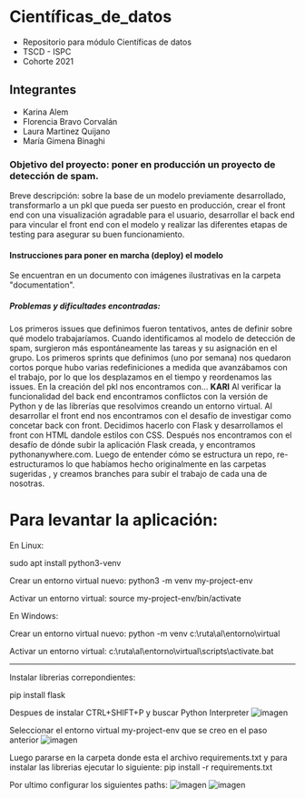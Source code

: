 # Científicas_de_datos
- Repositorio para módulo Científicas de datos 
- TSCD - ISPC
- Cohorte 2021

## Integrantes
- Karina Alem
- Florencia Bravo Corvalán
- Laura Martinez Quijano
- María Gimena Binaghi

### Objetivo del proyecto: poner en producción un proyecto de detección de spam. 
Breve descripción: sobre la base de un modelo previamente desarrollado, transformarlo a un pkl que pueda ser puesto en producción, crear el front end con una visualización agradable para el usuario, desarrollar el back end para vincular el front end con el modelo y realizar las diferentes etapas de testing para asegurar su buen funcionamiento.

#### Instrucciones para poner en marcha (deploy) el modelo
Se encuentran en un documento con imágenes ilustrativas en la carpeta "documentation".

##### Problemas y dificultades encontradas:
Los primeros issues que definimos fueron tentativos, antes de definir sobre qué modelo trabajaríamos. Cuando identificamos al modelo de detección de spam, surgieron más espontáneamente las tareas y su asignación en el grupo.
Los primeros sprints que definimos (uno por semana) nos quedaron cortos porque hubo varias redefiniciones a medida que avanzábamos con el trabajo, por lo que los desplazamos en el tiempo y reordenamos las issues.
En la creación del pkl nos encontramos con... **KARI**
Al verificar la funcionalidad del back end encontramos conflictos con la versión de Python y de las librerías que resolvimos creando un entorno virtual.
Al desarrollar el front end nos encontramos con el desafío de investigar como concetar back con front. Decidimos hacerlo con Flask y desarrollamos el front con HTML dandole estilos con CSS.
Después nos encontramos con el desafío de dónde subir la aplicación Flask creada, y encontramos pythonanywhere.com.
Luego de entender cómo se estructura un repo, re-estructuramos lo que habíamos hecho originalmente en las carpetas sugeridas , y creamos branches para subir el trabajo de cada una de nosotras.


# Para levantar la aplicación:

En Linux:

sudo apt install python3-venv

Crear un entorno virtual nuevo:  python3 -m venv my-project-env

Activar un entorno virtual: source my-project-env/bin/activate

En Windows:

Crear un entorno virtual nuevo: python -m venv c:\ruta\al\entorno\virtual

Activar un entorno virtual: c:\ruta\al\entorno\virtual\scripts\activate.bat

---------------------------------------------------------------------------------------
Instalar librerias correpondientes:

pip install flask

Despues de instalar CTRL+SHIFT+P y buscar Python Interpreter 
![imagen](https://github.com/gibinaghi/cientificas_de_datos/assets/67662395/7d8aceb8-f074-436f-b3ef-501a23448e8f)

Seleccionar el entorno virtual my-project-env que se creo en el paso anterior
![imagen](https://github.com/gibinaghi/cientificas_de_datos/assets/67662395/57334731-f9e7-4253-bc6c-80ffe7569c2c)

Luego pararse en la carpeta donde esta el archivo requirements.txt y para instalar las librerias ejecutar lo siguiente:
pip install -r requirements.txt

Por ultimo configurar los siguientes paths:
![imagen](https://github.com/gibinaghi/cientificas_de_datos/assets/67662395/5b875ade-ffbf-43bf-b111-c594a674581d)
![imagen](https://github.com/gibinaghi/cientificas_de_datos/assets/67662395/61c648e3-8e99-444e-ac7a-a3a63e782d67)
